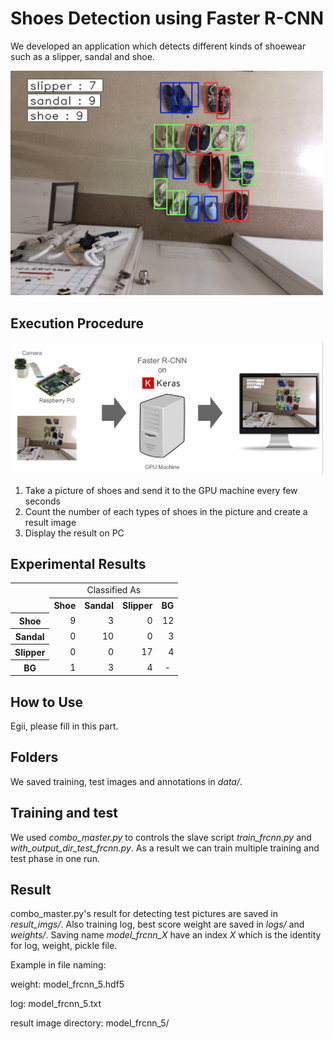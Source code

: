 # Shoes Detection using Faster R-CNN

We developed an application which detects different kinds of shoewear such as a slipper, sandal and shoe.

<img src="readme_files/shoe_detector_example.png" width="500px">

## Execution Procedure

<img src="readme_files/system_configuration.png" width="500px">

1. Take a picture of shoes and send it to the GPU machine every few seconds
2. Count the number of each types of shoes in the picture and create a result image
3. Display the result on PC

## Experimental Results

<table>
    <tr>
      <td rowspan="2"></td>
      <td colspan=4 align="center">Classified As</td>
    </tr>
    <tr>
      <th>Shoe</th>
      <th>Sandal</th>
      <th>Slipper</th>
      <th>BG</th>
    </tr>
    <tr>
      <th>Shoe</th>
      <td align="right">9</td>
      <td align="right">3</td>
      <td align="right">0</td>
      <td align="right">12</td>
    </tr>
    <tr>
      <th>Sandal</th>
      <td align="right">0</td>
      <td align="right">10</td>
      <td align="right">0</td>
      <td align="right">3</td>
    </tr>
    <tr>
      <th>Slipper</th>
      <td align="right">0</td>
      <td align="right">0</td>
      <td align="right">17</td>
      <td align="right">4</td>
    </tr>
    <tr>
      <th>BG</th>
      <td align="right">1</td>    
      <td align="right">3</td>
      <td align="right">4</td>
      <td align="center">-</td>
    </tr>
</table>

## How to Use

Egii, please fill in this part.

## Folders
We saved training, test images and annotations in *data/*.

## Training and test
We used *combo_master.py* to controls the slave script *train_frcnn.py* and *with_output_dir_test_frcnn.py*. As a result we can train multiple training and test phase in one run.

## Result
combo_master.py's result for detecting test pictures are saved in *result_imgs/*. Also training log, best score weight are saved in *logs/* and *weights/*. Saving name *model_frcnn_X* have an index *X* which is the identity for log, weight, pickle file.

Example in file naming:

weight: model_frcnn_5.hdf5  

log: model_frcnn_5.txt

result image directory: model_frcnn_5/
